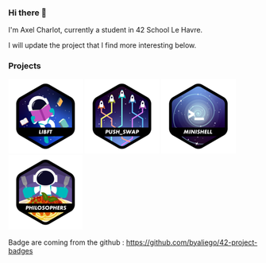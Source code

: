 ### Hi there 👋
I'm Axel Charlot, currently a student in 42 School Le Havre.

I will update the project that I find more interesting below.

### Projects
<a href="https://github.com/XaelBaseth/LIBFT">
<img
	src="img/libft.png"
	alt="Libft_icons"
	title="LIBFT"
	style="display: inline-block; margin: 0 auto; max-width: 550px"
></a>

<a href="https://github.com/XaelBaseth/push_swap">
<img
	src="img/push_swap.png"
	alt="Push_Swap_icons"
	title="PUSH_SWAP"
	style="display: inline-block; margin: 0 auto; max-width: 550px"
></a>

<a href="https://github.com/XaelBaseth/minishell_42">
<img
	src="img/minishell.png"
	alt="Push_Swap_icons"
	title="MINISHELL"
	style="display: inline-block; margin: 0 auto; max-width: 550px"
></a>

<a href="https://github.com/XaelBaseth/philosophers">
<img
	src="img/philosopher.png"
	alt="Push_Swap_icons"
	title="PHILOSOPHER"
	style="display: inline-block; margin: 0 auto; max-width: 550px"
></a>

Badge are coming from the github : https://github.com/byaliego/42-project-badges

<!--
**XaelBaseth/XaelBaseth** is a ✨ _special_ ✨ repository because its `README.md` (this file) appears on your GitHub profile.

Here are some ideas to get you started:

- 🔭 I’m currently working on ...
- 🌱 I’m currently learning ...
- 👯 I’m looking to collaborate on ...
- 🤔 I’m looking for help with ...
- 💬 Ask me about ...
- 📫 How to reach me: ...
- 😄 Pronouns: ...
- ⚡ Fun fact: ...
-->
